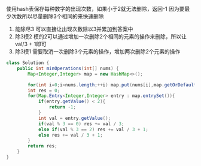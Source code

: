 使用hash表保存每种数字的出现次数，如果小于2就无法删除，返回-1
因为要最少次数所以尽量删除3个相同的来快速删除
1. 能除尽3 可以直接让出现次数除以3并累加到答案中
2. 除3模2  模的2可以通过增加一次删除2个相同的元素的操作来删除，所以让val/3 + 1即可
3. 除3模1  需要取消一次删除3个元素的操作，增加两次删除2个元素的操作


```java
class Solution {
    public int minOperations(int[] nums) {
        Map<Integer,Integer> map = new HashMap<>();

        for(int i=0;i<nums.length;++i) map.put(nums[i],map.getOrDefault(nums[i],0) + 1);
        int res = 0;
        for(Map.Entry<Integer,Integer> entry : map.entrySet()){
            if(entry.getValue() < 2){
                return -1;
            }
            int val = entry.getValue();
            if(val % 3 == 0) res += val / 3;
            else if(val % 3 == 2) res += val / 3 + 1;
            else res += val / 3 + 1;
        }
        return res;
    }
}
```